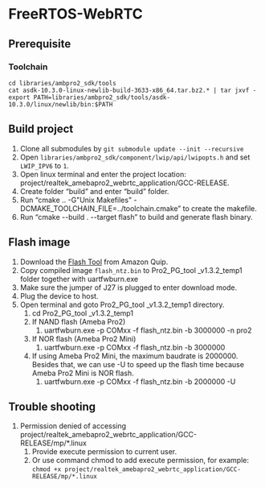 # FreeRTOS-WebRTC

## Prerequisite
### Toolchain
```
cd libraries/ambpro2_sdk/tools
cat asdk-10.3.0-linux-newlib-build-3633-x86_64.tar.bz2.* | tar jxvf -
export PATH=libraries/ambpro2_sdk/tools/asdk-10.3.0/linux/newlib/bin:$PATH
```

## Build project
1. Clone all submodules by `git submodule update --init --recursive`
1. Open `libraries/ambpro2_sdk/component/lwip/api/lwipopts.h` and set `LWIP_IPV6` to `1`.
1. Open linux terminal and enter the project location: project/realtek_amebapro2_webrtc_application/GCC-RELEASE.
1. Create folder “build” and enter “build” folder.
1. Run “cmake .. -G"Unix Makefiles" -DCMAKE_TOOLCHAIN_FILE=../toolchain.cmake” to create the makefile.
1. Run “cmake --build . --target flash” to build and generate flash binary.

<!-- TODO: Flash tool can be downloaded in Amazon only. -->
## Flash image
1. Download the [Flash Tool](https://quip-amazon.com/-/blob/QCb9AAoSj4u/mq-Ip0mBd-SnIxv1FFVefQ?name=Pro2_PG_tool%20_v1.3.2_temp1.zip) from Amazon Quip.
1. Copy compiled image `flash_ntz.bin` to Pro2_PG_tool _v1.3.2_temp1 folder together with uartfwburn.exe
2. Make sure the jumper of J27 is plugged to enter download mode.
3. Plug the device to host.
4. Open terminal and goto Pro2_PG_tool _v1.3.2_temp1 directory.
    1. cd Pro2_PG_tool _v1.3.2_temp1 
    1. If NAND flash (Ameba Pro2)
        1. uartfwburn.exe -p COMxx -f flash_ntz.bin -b 3000000 -n pro2
    1. If NOR flash (Ameba Pro2 Mini)
        1. uartfwburn.exe -p COMxx -f flash_ntz.bin -b 3000000
    1. If using Ameba Pro2 Mini, the maximum baudrate is 2000000. Besides that, we can use -U to speed up the flash time because Ameba Pro2 Mini is NOR flash.
        1. uartfwburn.exe -p COMxx -f flash_ntz.bin -b 2000000 -U


## Trouble shooting

1. Permission denied of accessing project/realtek_amebapro2_webrtc_application/GCC-RELEASE/mp/*.linux
    1. Provide execute permission to current user.
    1. Or use command chmod to add execute permission, for example: `chmod +x project/realtek_amebapro2_webrtc_application/GCC-RELEASE/mp/*.linux`

